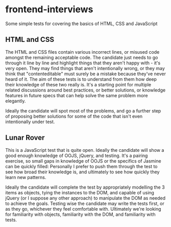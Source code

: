 # frontend-interviews
Some simple tests for covering the basics of HTML, CSS and JavaScript

## HTML and CSS

The HTML and CSS files contain various incorrect lines, or misused code amongst the remaining acceptable code. The candidate just needs to go through it line by line and highlight things that they aren't happy with - it's very open. They may find things that aren't intentionally wrong, or they may think that "contenteditable" must surely be a mistake because they've never heard of it. The aim of these tests is to understand from them how deep their knowledge of these two really is. It's a starting point for multiple related discussions around best practices, or better solutions, or knowledge features in future specs that can help solve the same problem more elegantly.

Ideally the candidate will spot most of the problems, and go a further step of proposing better solutions for some of the code that isn't even intentionally under test.

## Lunar Rover

This is a JavaScript test that is quite open. Ideally the candidate will show a good enough knowledge of OOJS, jQuery, and testing. It's a pairing exercise, so small gaps in knowledge of OOJS or the specifics of Jasmine can be quickly filled: Personally I prefer to push them through the test to see how broad their knowledge is, and ultimately to see how quickly they learn new patterns.

Ideally the candidate will complete the test by appropriately modelling the 3 items as objects, tying the instances to the DOM, and capable of using jQuery (or I suppose any other approach) to manipulate the DOM as needed to achieve the goals. Testing wise the candidate may write the tests first, or as they go, whichever they feel comfortable with. Ultimately we're looking for familiarity with objects, familiarity with the DOM, and familiarity with tests.

